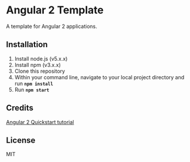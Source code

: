 # Angular 2 Template

A template for Angular 2 applications.

## Installation

1. Install node.js (v5.x.x)
2. Install npm (v3.x.x)
3. Clone this repository
4. Within your command line, navigate to your local project directory and run **`npm install`**
5. Run **`npm start`**

## Credits

[Angular 2 Quickstart tutorial](https://angular.io/docs/ts/latest/quickstart.html)

## License

MIT
